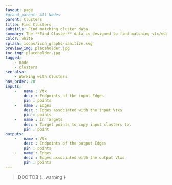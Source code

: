 ```yaml
---
layout: page
#grand_parent: All Nodes
parent: Clusters
title: Find Clusters
subtitle: Find matching cluster data.
summary: The **Find Cluster** data is designed to find matching vtx/edge pairs, either as a whole, or in isolation. It is especially useful to loop over individual clusters.
color: white
splash: icons/icon_graphs-sanitize.svg
preview_img: placeholder.jpg
toc_img: placeholder.jpg
tagged:
    - node
    - clusters
see_also:
    - Working with Clusters
nav_order: 20
inputs:
    -   name : Vtx
        desc : Endpoints of the input Edges
        pin : points
    -   name : Edges
        desc : Edges associated with the input Vtxs
        pin : points
    -   name : In Targets
        desc : Target points to copy input clusters to.
        pin : point
outputs:
    -   name : Vtx
        desc : Endpoints of the output Edges
        pin : points
    -   name : Edges
        desc : Edges associated with the output Vtxs
        pin : points
---
```


> DOC TDB
{: .warning }